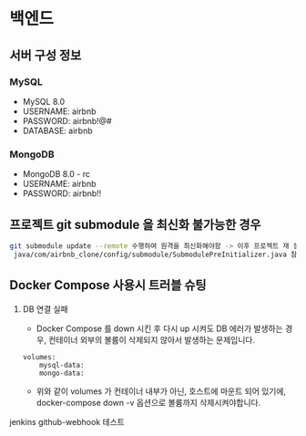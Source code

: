 # 백엔드

## 서버 구성 정보

### MySQL

- MySQL 8.0
- USERNAME: airbnb
- PASSWORD: airbnb!@#
- DATABASE: airbnb

### MongoDB

- MongoDB 8.0 - rc
- USERNAME: airbnb
- PASSWORD: airbnb!!

## 프로젝트 git submodule 을 최신화 불가능한 경우

```bash
git submodule update --remote 수행하여 원격을 최신화해야함 -> 이후 프로젝트 재 실행한다.
 java/com/airbnb_clone/config/submodule/SubmodulePreInitializer.java 참고
```

## Docker Compose 사용시 트러블 슈팅

1. DB 연결 실패
   - Docker Compose 를 down 시킨 후 다시 up 시켜도 DB 에러가 발생하는 경우, 컨테이너 외부의 볼륨이 삭제되지 않아서 발생하는 문제입니다.

   ```text
   volumes:
       mysql-data:
       mongo-data:
   ```
   - 위와 같이 volumes 가 컨테이너 내부가 아닌, 호스트에 마운트 되어 있기에, docker-compose down -v 옵션으로 볼륨까지 삭제시켜야합니다.


jenkins github-webhook 테스트 
